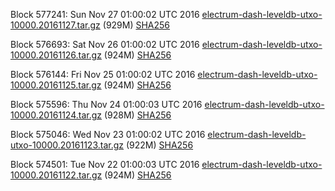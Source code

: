 Block 577241: Sun Nov 27 01:00:02 UTC 2016 [electrum-dash-leveldb-utxo-10000.20161127.tar.gz](https://transfer.sh/9o9dJ/electrum-dash-leveldb-utxo-10000.20161127.tar.gz) (929M) [SHA256](https://transfer.sh/13C5kq/electrum-dash-leveldb-utxo-10000.20161127.tar.gz.sha256)

Block 576693: Sat Nov 26 01:00:02 UTC 2016 [electrum-dash-leveldb-utxo-10000.20161126.tar.gz](https://transfer.sh/Otreq/electrum-dash-leveldb-utxo-10000.20161126.tar.gz) (924M) [SHA256](https://transfer.sh/Eq0T5/electrum-dash-leveldb-utxo-10000.20161126.tar.gz.sha256)

Block 576144: Fri Nov 25 01:00:02 UTC 2016 [electrum-dash-leveldb-utxo-10000.20161125.tar.gz](https://transfer.sh/3jsdR/electrum-dash-leveldb-utxo-10000.20161125.tar.gz) (924M) [SHA256](https://transfer.sh/P7UV5/electrum-dash-leveldb-utxo-10000.20161125.tar.gz.sha256)

Block 575596: Thu Nov 24 01:00:03 UTC 2016 [electrum-dash-leveldb-utxo-10000.20161124.tar.gz](https://transfer.sh/QOVel/electrum-dash-leveldb-utxo-10000.20161124.tar.gz) (928M) [SHA256](https://transfer.sh/pnjaW/electrum-dash-leveldb-utxo-10000.20161124.tar.gz.sha256)

Block 575046: Wed Nov 23 01:00:02 UTC 2016 [electrum-dash-leveldb-utxo-10000.20161123.tar.gz](https://transfer.sh/UrdEe/electrum-dash-leveldb-utxo-10000.20161123.tar.gz) (922M) [SHA256](https://transfer.sh/HTSqR/electrum-dash-leveldb-utxo-10000.20161123.tar.gz.sha256)

Block 574501: Tue Nov 22 01:00:03 UTC 2016 [electrum-dash-leveldb-utxo-10000.20161122.tar.gz](https://transfer.sh/13do9N/electrum-dash-leveldb-utxo-10000.20161122.tar.gz) (924M) [SHA256](https://transfer.sh/e1qre/electrum-dash-leveldb-utxo-10000.20161122.tar.gz.sha256)
